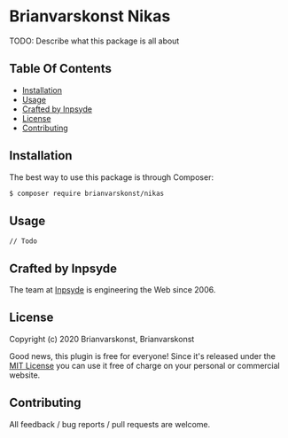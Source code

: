 # Brianvarskonst Nikas

TODO: Describe what this package is all about

## Table Of Contents

* [Installation](#installation)
* [Usage](#usage)
* [Crafted by Inpsyde](#crafted-by-inpsyde)
* [License](#license)
* [Contributing](#contributing)

## Installation

The best way to use this package is through Composer:

```BASH
$ composer require brianvarskonst/nikas
```

## Usage

`// Todo`

## Crafted by Inpsyde

The team at [Inpsyde](https://inpsyde.com) is engineering the Web since 2006.

## License

Copyright (c) 2020 Brianvarskonst, Brianvarskonst

Good news, this plugin is free for everyone! Since it's released under the [MIT License](LICENSE) you can use it free of charge on your personal or commercial website.

## Contributing

All feedback / bug reports / pull requests are welcome.